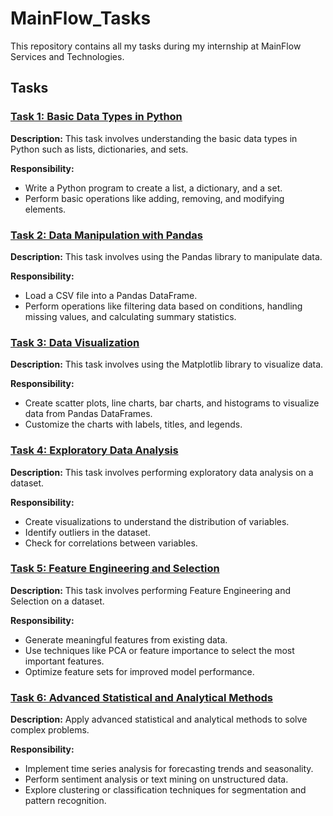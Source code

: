 # MainFlow_Tasks

This repository contains all my tasks during my internship at MainFlow Services and Technologies.

## Tasks

### [Task 1: Basic Data Types in Python](Task1/Mainflow_Task1.ipynb)
**Description:**
This task involves understanding the basic data types in Python such as lists, dictionaries, and sets.

**Responsibility:**
- Write a Python program to create a list, a dictionary, and a set.
- Perform basic operations like adding, removing, and modifying elements.

### [Task 2: Data Manipulation with Pandas](Task2/MainFlow_Task2.ipynb)
**Description:**
This task involves using the Pandas library to manipulate data.

**Responsibility:**
- Load a CSV file into a Pandas DataFrame.
- Perform operations like filtering data based on conditions, handling missing values, and calculating summary statistics.

### [Task 3: Data Visualization](Task3/MainFlow_task3.ipynb)
**Description:**
This task involves using the Matplotlib library to visualize data.

**Responsibility:**
- Create scatter plots, line charts, bar charts, and histograms to visualize data from Pandas DataFrames.
- Customize the charts with labels, titles, and legends.

### [Task 4: Exploratory Data Analysis](Task4/MainFlow_Task4.ipynb)
**Description:**
This task involves performing exploratory data analysis on a dataset.

**Responsibility:**
- Create visualizations to understand the distribution of variables.
- Identify outliers in the dataset.
- Check for correlations between variables.

### [Task 5: Feature Engineering and Selection](Task5/MainFlow_Task5.ipynb)
**Description:**
This task involves performing Feature Engineering and Selection on a dataset.

**Responsibility:**
- Generate meaningful features from existing data.
- Use techniques like PCA or feature importance to select the most important features.
- Optimize feature sets for improved model performance.

### [Task 6: Advanced Statistical and Analytical Methods](Task6/MainFlow_Task6.ipynb)
**Description:**
Apply advanced statistical and analytical methods to solve complex problems.

**Responsibility:**
- Implement time series analysis for forecasting trends and seasonality.
- Perform sentiment analysis or text mining on unstructured data.
- Explore clustering or classification techniques for segmentation and pattern recognition.

